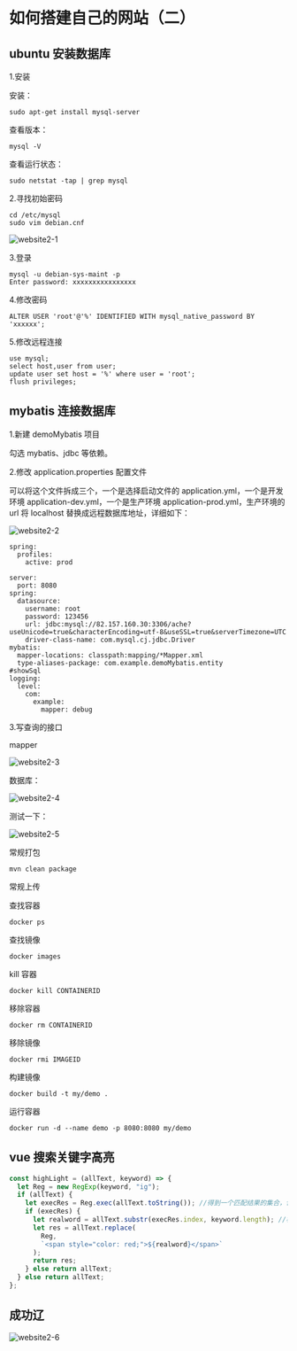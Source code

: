 # 如何搭建自己的网站（二）

## ubuntu 安装数据库

1.安装

安装：

```
sudo apt-get install mysql-server
```

查看版本：

```
mysql -V
```

查看运行状态：

```
sudo netstat -tap | grep mysql
```

2.寻找初始密码

```
cd /etc/mysql
sudo vim debian.cnf
```

![website2-1](https://zhang.beer/static/images/website2-1.png)

3.登录

```
mysql -u debian-sys-maint -p
Enter password: xxxxxxxxxxxxxxxx
```

4.修改密码

```
ALTER USER 'root'@'%' IDENTIFIED WITH mysql_native_password BY 'xxxxxx';
```

5.修改远程连接

```
use mysql;
select host,user from user;
update user set host = '%' where user = 'root';
flush privileges;
```

## mybatis 连接数据库

1.新建 demoMybatis 项目

勾选 mybatis、jdbc 等依赖。

2.修改 application.properties 配置文件

可以将这个文件拆成三个，一个是选择启动文件的 application.yml，一个是开发环境 application-dev.yml，一个是生产环境 application-prod.yml，生产环境的 url 将 localhost 替换成远程数据库地址，详细如下：

![website2-2](https://zhang.beer/static/images/website2-2.png)

```
spring:
  profiles:
    active: prod
```

```
server:
  port: 8080
spring:
  datasource:
    username: root
    password: 123456
    url: jdbc:mysql://82.157.160.30:3306/ache?useUnicode=true&characterEncoding=utf-8&useSSL=true&serverTimezone=UTC
    driver-class-name: com.mysql.cj.jdbc.Driver
mybatis:
  mapper-locations: classpath:mapping/*Mapper.xml
  type-aliases-package: com.example.demoMybatis.entity
#showSql
logging:
  level:
    com:
      example:
        mapper: debug
```

3.写查询的接口

mapper

![website2-3](https://zhang.beer/static/images/website2-3.png)

数据库：

![website2-4](https://zhang.beer/static/images/website2-4.png)

测试一下：

![website2-5](https://zhang.beer/static/images/website2-5.png)

常规打包

```
mvn clean package
```

常规上传

查找容器

```
docker ps
```

查找镜像

```
docker images
```

kill 容器

```
docker kill CONTAINERID
```

移除容器

```
docker rm CONTAINERID
```

移除镜像

```
docker rmi IMAGEID
```

构建镜像

```
docker build -t my/demo .
```

运行容器

```
docker run -d --name demo -p 8080:8080 my/demo
```

## vue 搜索关键字高亮

```js
const highLight = (allText, keyword) => {
  let Reg = new RegExp(keyword, "ig");
  if (allText) {
    let execRes = Reg.exec(allText.toString()); //得到一个匹配结果的集合，包含关键字出现的索引
    if (execRes) {
      let realword = allText.substr(execRes.index, keyword.length); //根据索引和关键字长度获取原本的真实大小写关键词
      let res = allText.replace(
        Reg,
        `<span style="color: red;">${realword}</span>`
      );
      return res;
    } else return allText;
  } else return allText;
};
```

## 成功辽

![website2-6](https://zhang.beer/static/images/website2-6.png)
